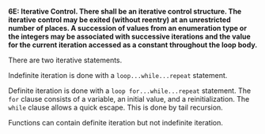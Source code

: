 **6E: Iterative Control.  There shall be an iterative control structure. The iterative control may be exited (without reentry) at an unrestricted number of places. A succession of values from an enumeration type or the integers may be associated with successive iterations and the value for the current iteration accessed as a constant throughout the loop body.**

There are two iterative statements.

Indefinite iteration is done with a `loop...while...repeat` statement.

Definite iteration is done with a `loop for...while...repeat` statement.
The `for` clause consists of a variable, an initial value, and a
reinitialization.  The `while` clause allows a quick escape.
This is done by tail recursion.

Functions can contain definite iteration but not indefinite iteration.

